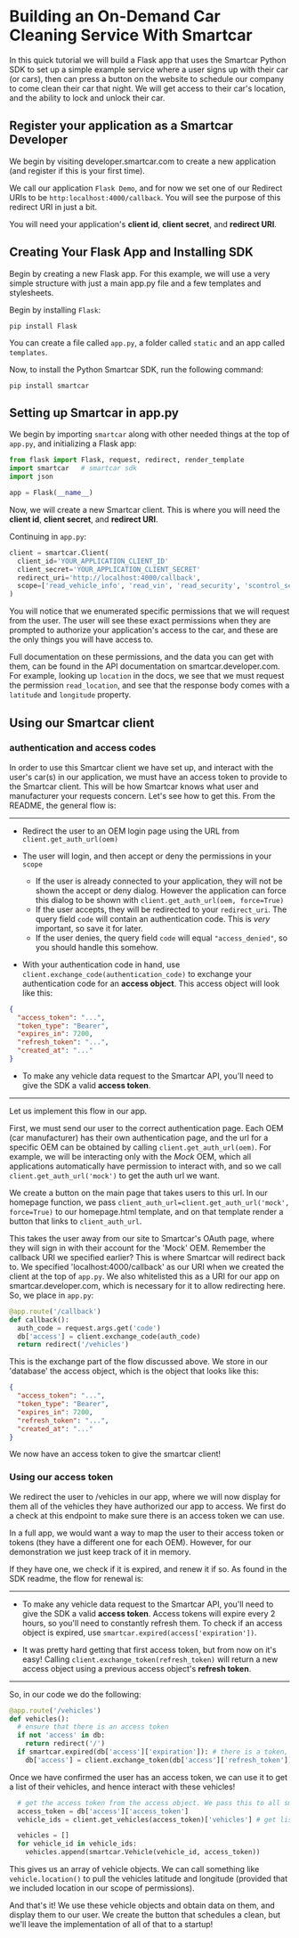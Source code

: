 # Building an On-Demand Car Cleaning Service With Smartcar

In this quick tutorial we will build a Flask app that uses the Smartcar Python SDK
to set up a simple example service where a user signs up with
their car (or cars), then can press a button on the website to schedule our company
to come clean their car that night. We will get access to their car's location, and the ability
to lock and unlock their car.


## Register your application as a Smartcar Developer

We begin by visiting developer.smartcar.com to create a new application (and register if this is your first time).

We call our application `Flask Demo`, and for now we set one of our Redirect URIs to be `http:localhost:4000/callback`.
You will see the purpose of this redirect URI in just a bit.

You will need your application's __client id__, __client secret__, and __redirect URI__.


## Creating Your Flask App and Installing SDK

Begin by creating a new Flask app. For this example, we will use a very simple structure
with just a main app.py file and a few templates and stylesheets.

Begin by installing `Flask`:

`pip install Flask`

You can create a file called `app.py`, a folder called `static` and an app called `templates`.

Now, to install the Python Smartcar SDK, run the following command:

`pip install smartcar`


## Setting up Smartcar in app.py

We begin by importing `smartcar` along with other needed things at the top of `app.py`, and
initializing a Flask app:

```python
from flask import Flask, request, redirect, render_template
import smartcar   # smartcar sdk
import json

app = Flask(__name__)
```

Now, we will create a new Smartcar client. This is where you will need the __client id__, __client secret__, and __redirect URI__.

Continuing in `app.py`:

```python
client = smartcar.Client(
  client_id='YOUR_APPLICATION_CLIENT_ID'
  client_secret='YOUR_APPLICATION_CLIENT_SECRET'
  redirect_uri='http://localhost:4000/callback',
  scope=['read_vehicle_info', 'read_vin', 'read_security', 'scontrol_security', 'read_location']
)
```

You will notice that we enumerated specific permissions that we will request from the user.
The user will see these exact permissions when they are prompted to authorize your application's
access to the car, and these are the only things you will have access to.

Full documentation on these permissions, and the data you can get with them, can be found
in the API documentation on smartcar.developer.com. For example, looking up `location` in the docs,
we see that we must request the permission `read_location`, and see that the response body
comes with a `latitude` and `longitude` property.

## Using our Smartcar client

### authentication and access codes

In order to use this Smartcar client we have set up, and interact with the user's car(s) in our
application, we must have an access token to provide to the Smartcar client. This will be how
Smartcar knows what user and manufacturer your requests concern. Let's see how to get this.
From the README, the general flow is:

______________________

* Redirect the user to an OEM login page using the URL from `client.get_auth_url(oem)`
* The user will login, and then accept or deny the permissions in your `scope`
    * If the user is already connected to your application, they will not be shown the accept or deny dialog. However the application can force this dialog to be shown with `client.get_auth_url(oem, force=True)`
    * If the user accepts, they will be redirected to your `redirect_uri`. The query field `code` will contain an authentication code. This is *very* important, so save it for later.
    * If the user denies, the query field `code` will equal `"access_denied"`, so you should handle this somehow.

* With your authentication code in hand, use `client.exchange_code(authentication_code)` to exchange your authentication code for an **access object**. This access object will look like this:

```json
{
  "access_token": "...",
  "token_type": "Bearer",
  "expires_in": 7200,
  "refresh_token": "...",
  "created_at": "..."
}
```

* To make any vehicle data request to the Smartcar API, you'll need to give the SDK a valid **access token**.

____________________

Let us implement this flow in our app.

First, we must send our user to the correct authentication page. Each OEM (car manufacturer) has their
own authentication page, and the url for a specific OEM can be obtained by calling `client.get_auth_url(oem)`.
For example, we will be interacting only with the *Mock* OEM, which all applications automatically
have permission to interact with, and so we call `client.get_auth_url('mock')` to get the auth url we want.

We create a button on the main page that takes users to this url. In our homepage function,
we pass `client_auth_url=client.get_auth_url('mock', force=True)` to our homepage.html template,
and on that template render a button that links to `client_auth_url`.

This takes the user away from
our site to Smartcar's OAuth page, where they will sign in with their account for the 'Mock' OEM.
Remember the callback URI we specified earlier? This is where Smartcar will
redirect back to. We specified 'localhost:4000/callback' as our URI when we created
the client at the top of `app.py`. We also whitelisted this as a URI for our app on smartcar.developer.com, which
is necessary for it to allow redirecting here. So, we place in `app.py`:

```python
@app.route('/callback')
def callback():
  auth_code = request.args.get('code')
  db['access'] = client.exchange_code(auth_code)
  return redirect('/vehicles')
```

This is the exchange part of the flow discussed above. We store in our 'database' the access
object, which is the object that looks like this:

```json
{
  "access_token": "...",
  "token_type": "Bearer",
  "expires_in": 7200,
  "refresh_token": "...",
  "created_at": "..."
}
```

We now have an access token to give the smartcar client!

### Using our access token

We redirect the user to /vehicles in our app, where we will now display for them
all of the vehicles they have authorized our app to access. We first do a
check at this endpoint to make sure there is an access token we can use.

In a full app, we would want a way to map the user to their access token or tokens
(they have a different one for each OEM). However, for our demonstration we just keep
track of it in memory.

If they have one, we check if it is expired, and renew it if so. As found in the SDK readme,
the flow for renewal is:

_______________________

* To make any vehicle data request to the Smartcar API, you'll need to give the SDK a valid **access token**. Access tokens will expire every 2 hours, so you'll need to constantly refresh them. To check if an access object is expired, use `smartcar.expired(access['expiration'])`.

* It was pretty hard getting that first access token, but from now on it's easy! Calling `client.exchange_token(refresh_token)` will return a new access object using a previous access object's **refresh token**.

______________________

So, in our code we do the following:

```python
@app.route('/vehicles')
def vehicles():
  # ensure that there is an access token
  if not 'access' in db:
    return redirect('/')
  if smartcar.expired(db['access']['expiration']): # there is a token, but check if it is expired
    db['access'] = client.exchange_token(db['access']['refresh_token']) # use our refresh token to obtain a new access object

```


Once we have confirmed the user has an access token, we can use it to get a list of their vehicles,
and hence interact with these vehicles!

```python
  # get the access token from the access object. We pass this to all smartcar calls
  access_token = db['access']['access_token']
  vehicle_ids = client.get_vehicles(access_token)['vehicles'] # get list of vehicles this user has authorized

  vehicles = []
  for vehicle_id in vehicle_ids:
    vehicles.append(smartcar.Vehicle(vehicle_id, access_token))
```

This gives us an array of vehicle objects. We can call something like `vehicle.location()` to pull
the vehicles latitude and longitude (provided that we included location in our scope of permissions).

And that's it! We use these vehicle objects and obtain data on them, and display them to our user. We
create the button that schedules a clean, but we'll leave the implementation of all of that to a startup!
